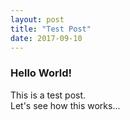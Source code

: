 ```yaml
---
layout: post
title: "Test Post"
date: 2017-09-10
---
```

### Hello World! ###  
This is a test post.  
Let's see how this works...